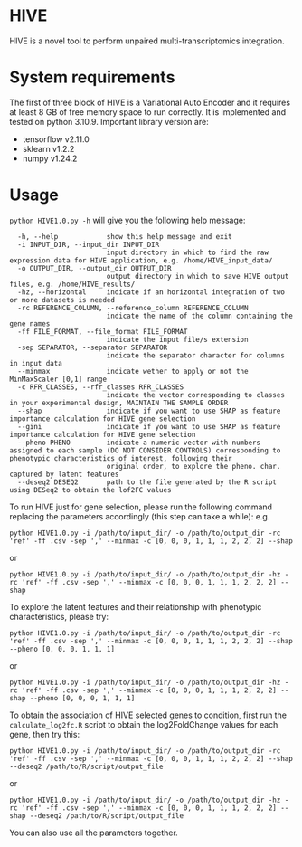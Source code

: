 # HIVE
HIVE is a novel tool to perform unpaired multi-transcriptomics integration. 

# System requirements
The first of three block of HIVE is a Variational Auto Encoder and it requires at least 8 GB of free memory space to run correctly.
It is implemented and tested on python 3.10.9.
Important library version are:
- tensorflow v2.11.0
- sklearn v1.2.2
- numpy v1.24.2

# Usage
```python HIVE1.0.py -h``` will give you the following help message:

```
  -h, --help            show this help message and exit
  -i INPUT_DIR, --input_dir INPUT_DIR
                        input directory in which to find the raw expression data for HIVE application, e.g. /home/HIVE_input_data/
  -o OUTPUT_DIR, --output_dir OUTPUT_DIR
                        output directory in which to save HIVE output files, e.g. /home/HIVE_results/
  -hz, --horizontal     indicate if an horizontal integration of two or more datasets is needed
  -rc REFERENCE_COLUMN, --reference_column REFERENCE_COLUMN
                        indicate the name of the column containing the gene names
  -ff FILE_FORMAT, --file_format FILE_FORMAT
                        indicate the input file/s extension
  -sep SEPARATOR, --separator SEPARATOR
                        indicate the separator character for columns in input data
  --minmax              indicate wether to apply or not the MinMaxScaler [0,1] range
  -c RFR_CLASSES, --rfr_classes RFR_CLASSES
                        indicate the vector corresponding to classes in your experimental design, MAINTAIN THE SAMPLE ORDER
  --shap                indicate if you want to use SHAP as feature importance calculation for HIVE gene selection
  --gini                indicate if you want to use SHAP as feature importance calculation for HIVE gene selection
  --pheno PHENO         indicate a numeric vector with numbers assigned to each sample (DO NOT CONSIDER CONTROLS) corresponding to phenotypic characteristics of interest, following their
                        original order, to explore the pheno. char. captured by latent features
  --deseq2 DESEQ2       path to the file generated by the R script using DESeq2 to obtain the lof2FC values
```

To run HIVE just for gene selection, please run the following command replacing the parameters accordingly (this step can take a while):
e.g.
```
python HIVE1.0.py -i /path/to/input_dir/ -o /path/to/output_dir -rc 'ref' -ff .csv -sep ',' --minmax -c [0, 0, 0, 1, 1, 1, 2, 2, 2] --shap
```
or 
```
python HIVE1.0.py -i /path/to/input_dir/ -o /path/to/output_dir -hz -rc 'ref' -ff .csv -sep ',' --minmax -c [0, 0, 0, 1, 1, 1, 2, 2, 2] --shap
```

To explore the latent features and their relationship with phenotypic characteristics, please try:
```
python HIVE1.0.py -i /path/to/input_dir/ -o /path/to/output_dir -rc 'ref' -ff .csv -sep ',' --minmax -c [0, 0, 0, 1, 1, 1, 2, 2, 2] --shap --pheno [0, 0, 0, 1, 1, 1] 
```
or 
```
python HIVE1.0.py -i /path/to/input_dir/ -o /path/to/output_dir -hz -rc 'ref' -ff .csv -sep ',' --minmax -c [0, 0, 0, 1, 1, 1, 2, 2, 2] --shap --pheno [0, 0, 0, 1, 1, 1]
```

To obtain the association of HIVE selected genes to condition, first run the ```calculate_log2fc.R``` script to obtain the log2FoldChange values for each gene, then try this:
```
python HIVE1.0.py -i /path/to/input_dir/ -o /path/to/output_dir -rc 'ref' -ff .csv -sep ',' --minmax -c [0, 0, 0, 1, 1, 1, 2, 2, 2] --shap --deseq2 /path/to/R/script/output_file
```
or 
```
python HIVE1.0.py -i /path/to/input_dir/ -o /path/to/output_dir -hz -rc 'ref' -ff .csv -sep ',' --minmax -c [0, 0, 0, 1, 1, 1, 2, 2, 2] --shap --deseq2 /path/to/R/script/output_file
```

You can also use all the parameters together.

